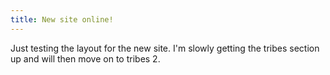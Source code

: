 ```yaml
---
title: New site online!
---
```

Just testing the layout for the new site. I'm slowly getting the tribes section up and will then move on to tribes 2.
